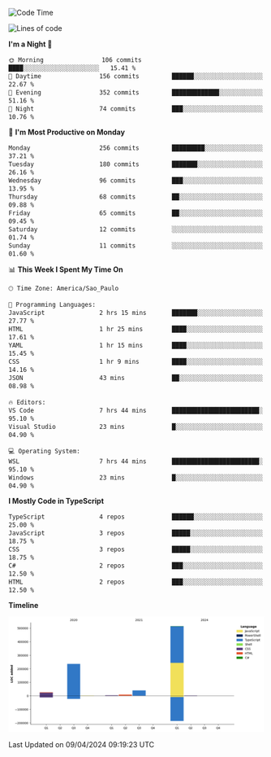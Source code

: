 <!--START_SECTION:waka-->
![Code Time](http://img.shields.io/badge/Code%20Time-2%2C411%20hrs%2024%20mins-blue)

![Lines of code](https://img.shields.io/badge/From%20Hello%20World%20I%27ve%20Written-831.1%20thousand%20lines%20of%20code-blue)

**I'm a Night 🦉** 

```text
🌞 Morning                106 commits         ████░░░░░░░░░░░░░░░░░░░░░   15.41 % 
🌆 Daytime                156 commits         ██████░░░░░░░░░░░░░░░░░░░   22.67 % 
🌃 Evening                352 commits         █████████████░░░░░░░░░░░░   51.16 % 
🌙 Night                  74 commits          ███░░░░░░░░░░░░░░░░░░░░░░   10.76 % 
```
📅 **I'm Most Productive on Monday** 

```text
Monday                   256 commits         █████████░░░░░░░░░░░░░░░░   37.21 % 
Tuesday                  180 commits         ███████░░░░░░░░░░░░░░░░░░   26.16 % 
Wednesday                96 commits          ███░░░░░░░░░░░░░░░░░░░░░░   13.95 % 
Thursday                 68 commits          ██░░░░░░░░░░░░░░░░░░░░░░░   09.88 % 
Friday                   65 commits          ██░░░░░░░░░░░░░░░░░░░░░░░   09.45 % 
Saturday                 12 commits          ░░░░░░░░░░░░░░░░░░░░░░░░░   01.74 % 
Sunday                   11 commits          ░░░░░░░░░░░░░░░░░░░░░░░░░   01.60 % 
```


📊 **This Week I Spent My Time On** 

```text
🕑︎ Time Zone: America/Sao_Paulo

💬 Programming Languages: 
JavaScript               2 hrs 15 mins       ███████░░░░░░░░░░░░░░░░░░   27.77 % 
HTML                     1 hr 25 mins        ████░░░░░░░░░░░░░░░░░░░░░   17.61 % 
YAML                     1 hr 15 mins        ████░░░░░░░░░░░░░░░░░░░░░   15.45 % 
CSS                      1 hr 9 mins         ████░░░░░░░░░░░░░░░░░░░░░   14.16 % 
JSON                     43 mins             ██░░░░░░░░░░░░░░░░░░░░░░░   08.98 % 

🔥 Editors: 
VS Code                  7 hrs 44 mins       ████████████████████████░   95.10 % 
Visual Studio            23 mins             █░░░░░░░░░░░░░░░░░░░░░░░░   04.90 % 

💻 Operating System: 
WSL                      7 hrs 44 mins       ████████████████████████░   95.10 % 
Windows                  23 mins             █░░░░░░░░░░░░░░░░░░░░░░░░   04.90 % 
```

**I Mostly Code in TypeScript** 

```text
TypeScript               4 repos             ██████░░░░░░░░░░░░░░░░░░░   25.00 % 
JavaScript               3 repos             █████░░░░░░░░░░░░░░░░░░░░   18.75 % 
CSS                      3 repos             █████░░░░░░░░░░░░░░░░░░░░   18.75 % 
C#                       2 repos             ███░░░░░░░░░░░░░░░░░░░░░░   12.50 % 
HTML                     2 repos             ███░░░░░░░░░░░░░░░░░░░░░░   12.50 % 
```



**Timeline**

![Lines of Code chart](https://raw.githubusercontent.com/jonhoffmam/jonhoffmam/master/assets/bar_graph.png)


 Last Updated on 09/04/2024 09:19:23 UTC
<!--END_SECTION:waka-->

